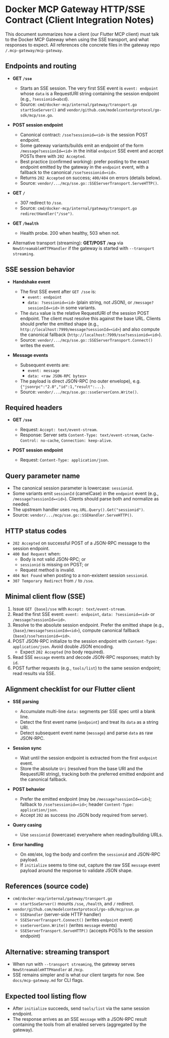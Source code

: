 # Docker MCP Gateway HTTP/SSE Contract (Client Integration Notes)

This document summarizes how a client (our Flutter MCP client) must talk to the Docker MCP Gateway when using the SSE transport, and what responses to expect. All references cite concrete files in the gateway repo `/.mcp-gateway/mcp-gateway`.

## Endpoints and routing

- __GET `/sse`__
  - Starts an SSE session. The very first SSE event is `event: endpoint` whose `data` is a RequestURI string containing the session endpoint (e.g., `?sessionid=abcd`).
  - Source: `cmd/docker-mcp/internal/gateway/transport.go` `startSseServer()` and `vendor/github.com/modelcontextprotocol/go-sdk/mcp/sse.go`.

- __POST session endpoint__
  - Canonical contract: `/sse?sessionid=<id>` is the session POST endpoint.
  - Some gateway variants/builds emit an endpoint of the form `/message?sessionId=<id>` in the initial `endpoint` SSE event and accept POSTs there with `202 Accepted`.
  - Best practice (confirmed working): prefer posting to the exact endpoint emitted by the gateway in the `endpoint` event, with a fallback to the canonical `/sse?sessionid=<id>`.
  - Returns `202 Accepted` on success; `400/404` on errors (details below).
  - Source: `vendor/.../mcp/sse.go::SSEServerTransport.ServeHTTP()`.

- __GET `/`__
  - 307 redirect to `/sse`.
  - Source: `cmd/docker-mcp/internal/gateway/transport.go` `redirectHandler("/sse")`.

- __GET `/health`__
  - Health probe. 200 when healthy, 503 when not.

- Alternative transport (streaming): __GET/POST `/mcp`__ via `NewStreamableHTTPHandler` if the gateway is started with `--transport streaming`.

## SSE session behavior

- __Handshake event__
  - The first SSE event after `GET /sse` is:
    - `event: endpoint`
    - `data: ?sessionid=<id>` (plain string, not JSON), or `/message?sessionId=<id>` in some variants.
  - The `data` value is the relative RequestURI of the session POST endpoint. The client must resolve this against the base URL. Clients should prefer the emitted shape (e.g., `http://localhost:7999/message?sessionId=<id>`) and also compute the canonical fallback (`http://localhost:7999/sse?sessionid=<id>`).
  - Source: `vendor/.../mcp/sse.go::SSEServerTransport.Connect()` writes the event.

- __Message events__
  - Subsequent events are:
    - `event: message`
    - `data: <raw JSON-RPC bytes>`
  - The payload is direct JSON-RPC (no outer envelope), e.g. `{"jsonrpc":"2.0","id":1,"result":...}`.
  - Source: `vendor/.../mcp/sse.go::sseServerConn.Write()`.

## Required headers

- __GET `/sse`__
  - Request: `Accept: text/event-stream`.
  - Response: Server sets `Content-Type: text/event-stream`, `Cache-Control: no-cache`, `Connection: keep-alive`.

- __POST session endpoint__
  - Request: `Content-Type: application/json`.

## Query parameter name

- The canonical session parameter is lowercase: `sessionid`.
- Some variants emit `sessionId` (camelCase) in the `endpoint` event (e.g., `/message?sessionId=<id>`). Clients should parse both and normalize as needed.
- The upstream handler uses `req.URL.Query().Get("sessionid")`.
- Source: `vendor/.../mcp/sse.go::SSEHandler.ServeHTTP()`.

## HTTP status codes

- `202 Accepted` on successful POST of a JSON-RPC message to the session endpoint.
- `400 Bad Request` when:
  - Body is not valid JSON-RPC; or
  - `sessionid` is missing on POST; or
  - Request method is invalid.
- `404 Not Found` when posting to a non-existent session `sessionid`.
- `307 Temporary Redirect` from `/` to `/sse`.

## Minimal client flow (SSE)

1. Issue `GET {base}/sse` with `Accept: text/event-stream`.
2. Read the first SSE event: `event: endpoint`, `data: ?sessionid=<id>` or `/message?sessionId=<id>`.
3. Resolve to the absolute session endpoint. Prefer the emitted shape (e.g., `{base}/message?sessionId=<id>`), compute canonical fallback `{base}/sse?sessionid=<id>`.
4. POST JSON-RPC initialize to the session endpoint with `Content-Type: application/json`. Avoid double JSON encoding.
   - Expect `202 Accepted` (no body required).
5. Read SSE `message` events and decode JSON-RPC responses; match by `id`.
6. POST further requests (e.g., `tools/list`) to the same session endpoint; read results via SSE.

## Alignment checklist for our Flutter client

- __SSE parsing__
  - Accumulate multi-line `data:` segments per SSE spec until a blank line.
  - Detect the first event name (`endpoint`) and treat its `data` as a string URI.
  - Detect subsequent event name (`message`) and parse `data` as raw JSON-RPC.

- __Session sync__
  - Wait until the session endpoint is extracted from the first `endpoint` event.
  - Store the absolute `Uri` (resolved from the base URI and the RequestURI string), tracking both the preferred emitted endpoint and the canonical fallback.

- __POST behavior__
  - Prefer the emitted endpoint (may be `/message?sessionId=<id>`); fallback to `/sse?sessionid=<id>`; header `Content-Type: application/json`.
  - Accept `202` as success (no JSON body required from server).

- __Query casing__
  - Use `sessionid` (lowercase) everywhere when reading/building URLs.

- __Error handling__
  - On `400`/`404`, log the body and confirm the `sessionid` and JSON-RPC payload.
  - If `initialize` seems to time out, capture the raw SSE `message` event payload around the response to validate JSON shape.

## References (source code)

- `cmd/docker-mcp/internal/gateway/transport.go`
  - `startSseServer()` mounts `/sse`, `/health`, and `/` redirect.
- `vendor/github.com/modelcontextprotocol/go-sdk/mcp/sse.go`
  - `SSEHandler` (server-side HTTP handler)
  - `SSEServerTransport.Connect()` (writes `endpoint` event)
  - `sseServerConn.Write()` (writes `message` events)
  - `SSEServerTransport.ServeHTTP()` (accepts POSTs to the session endpoint)

## Alternative: streaming transport

- When run with `--transport streaming`, the gateway serves `NewStreamableHTTPHandler` at `/mcp`.
- SSE remains simpler and is what our client targets for now. See `docs/mcp-gateway.md` for CLI flags.

## Expected tool listing flow

- After `initialize` succeeds, send `tools/list` via the same session endpoint.
- The response arrives as an SSE `message` with a JSON-RPC result containing the tools from all enabled servers (aggregated by the gateway).
